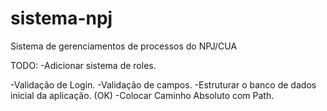 # sistema-npj
Sistema de gerenciamentos de processos do NPJ/CUA


TODO:
-Adicionar sistema de roles.

-Validação de Login.
-Validação de campos.
-Estruturar o banco de dados inicial da aplicação. (OK)
-Colocar Caminho Absoluto com Path.